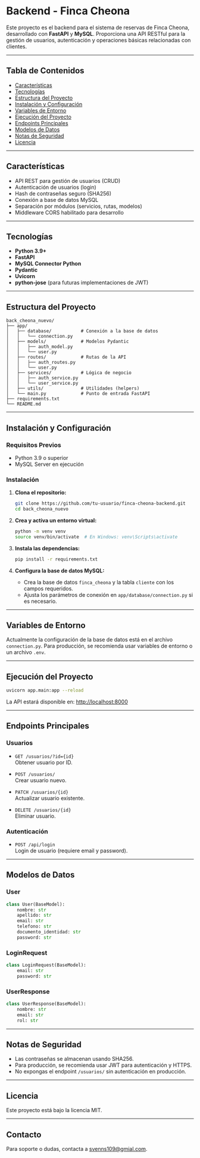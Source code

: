 # Backend - Finca Cheona

Este proyecto es el backend para el sistema de reservas de Finca Cheona, desarrollado con **FastAPI** y **MySQL**. Proporciona una API RESTful para la gestión de usuarios, autenticación y operaciones básicas relacionadas con clientes.

---

## Tabla de Contenidos

- [Características](#características)
- [Tecnologías](#tecnologías)
- [Estructura del Proyecto](#estructura-del-proyecto)
- [Instalación y Configuración](#instalación-y-configuración)
- [Variables de Entorno](#variables-de-entorno)
- [Ejecución del Proyecto](#ejecución-del-proyecto)
- [Endpoints Principales](#endpoints-principales)
- [Modelos de Datos](#modelos-de-datos)
- [Notas de Seguridad](#notas-de-seguridad)
- [Licencia](#licencia)

---

## Características

- API REST para gestión de usuarios (CRUD)
- Autenticación de usuarios (login)
- Hash de contraseñas seguro (SHA256)
- Conexión a base de datos MySQL
- Separación por módulos (servicios, rutas, modelos)
- Middleware CORS habilitado para desarrollo

---

## Tecnologías

- **Python 3.9+**
- **FastAPI**
- **MySQL Connector Python**
- **Pydantic**
- **Uvicorn**
- **python-jose** (para futuras implementaciones de JWT)

---

## Estructura del Proyecto

```
back_cheona_nuevo/
├── app/
│   ├── database/           # Conexión a la base de datos
│   │   └── connection.py
│   ├── models/             # Modelos Pydantic
│   │   ├── auth_model.py
│   │   └── user.py
│   ├── routes/             # Rutas de la API
│   │   ├── auth_routes.py
│   │   └── user.py
│   ├── services/           # Lógica de negocio
│   │   ├── auth_service.py
│   │   └── user_service.py
│   ├── utils/              # Utilidades (helpers)
│   └── main.py             # Punto de entrada FastAPI
├── requirements.txt
└── README.md
```

---

## Instalación y Configuración

### Requisitos Previos

- Python 3.9 o superior
- MySQL Server en ejecución

### Instalación

1. **Clona el repositorio:**
   ```bash
   git clone https://github.com/tu-usuario/finca-cheona-backend.git
   cd back_cheona_nuevo
   ```

2. **Crea y activa un entorno virtual:**
   ```bash
   python -m venv venv
   source venv/bin/activate  # En Windows: venv\Scripts\activate
   ```

3. **Instala las dependencias:**
   ```bash
   pip install -r requirements.txt
   ```

4. **Configura la base de datos MySQL:**
   - Crea la base de datos `finca_cheona` y la tabla `cliente` con los campos requeridos.
   - Ajusta los parámetros de conexión en `app/database/connection.py` si es necesario.

---

## Variables de Entorno

Actualmente la configuración de la base de datos está en el archivo `connection.py`. Para producción, se recomienda usar variables de entorno o un archivo `.env`.

---

## Ejecución del Proyecto

```bash
uvicorn app.main:app --reload
```

La API estará disponible en: [http://localhost:8000](http://localhost:8000)

---

## Endpoints Principales

### Usuarios

- `GET /usuarios/?id={id}`  
  Obtener usuario por ID.

- `POST /usuarios/`  
  Crear usuario nuevo.

- `PATCH /usuarios/{id}`  
  Actualizar usuario existente.

- `DELETE /usuarios/{id}`  
  Eliminar usuario.

### Autenticación

- `POST /api/login`  
  Login de usuario (requiere email y password).

---

## Modelos de Datos

### User

```python
class User(BaseModel):
    nombre: str
    apellido: str
    email: str
    telefono: str
    documento_identidad: str
    password: str
```

### LoginRequest

```python
class LoginRequest(BaseModel):
    email: str
    password: str
```

### UserResponse

```python
class UserResponse(BaseModel):
    nombre: str
    email: str
    rol: str
```

---

## Notas de Seguridad

- Las contraseñas se almacenan usando SHA256.
- Para producción, se recomienda usar JWT para autenticación y HTTPS.
- No expongas el endpoint `/usuarios/` sin autenticación en producción.

---

## Licencia

Este proyecto está bajo la licencia MIT.

---

## Contacto

Para soporte o dudas, contacta a [svenns109@gmial.com](mailto:svenns109@gmial.com).

